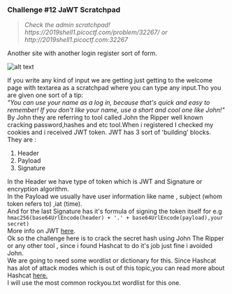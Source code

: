 <h3>Challenge #12 JaWT Scratchpad</h3>
<blockquote><i>Check the admin scratchpad! https://2019shell1.picoctf.com/problem/32267/ or http://2019shell1.picoctf.com:32267</i></blockquote>

Another site with another login register sort of form.

![alt text](https://github.com/DejanJS/picoCTF-Writeups-2019/blob/master/12.JaWT%20Scratchpad/Screenshot.png)

If you write any kind of input we are getting just getting to the welcome page with textarea as a scratchpad where you can type any input.Tho you are given one sort of a tip:<br> <quote><i>"You can use your name as a log in, because that's quick and easy to remember! If you don't like your name, use a short and cool one like John!"</i></quote> <br>By John they are referring to tool called John the Ripper well known cracking password,hashes and etc tool.When i registered I checked my cookies and i received JWT token. JWT has 3 sort of 'building' blocks.<br>They are :
<ol>
<li>Header</li>
<li>Payload</li>
<li>Signature</li>
</ol>
In the Header we have type of token which is JWT and Signature or encryption algorithm.<br>In the Payload we usually have user information like name , subject (whom token refers to) ,iat (time). <br> And for the last Signature has it's formula of signing the token itself for e.g <code>hmac256(base64UrlEncode(header) + '.' + base64UrlEncode(payload),your secret)</code><br>  
More info on JWT <a href="https://jwt.io/introduction/">here</a>.<br>
Ok so the challenge here is to crack the secret hash using John The Ripper or any other tool , since i found Hashcat to do it's job just fine i avoided John.<br>
We are going to need some wordlist or dictionary for this. Since Hashcat has alot of attack modes which is out of this topic,you can read more about Hashcat <a href="https://hashcat.net/hashcat/">here.</a><br>I will use the most common rockyou.txt wordlist for this one.